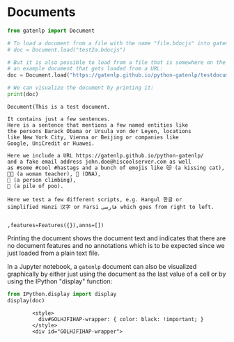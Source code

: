 # Documents


```python
from gatenlp import Document

```


```python
# To load a document from a file with the name "file.bdocjs" into gatenlp simply use:
# doc = Document.load("test2a.bdocjs")

# But it is also possible to load from a file that is somewhere on the internet. For this notebook, we use
# an example document that gets loaded from a URL:
doc = Document.load("https://gatenlp.github.io/python-gatenlp/testdocument1.txt")

# We can visualize the document by printing it:
print(doc)
```

    Document(This is a test document.
    
    It contains just a few sentences. 
    Here is a sentence that mentions a few named entities like 
    the persons Barack Obama or Ursula von der Leyen, locations
    like New York City, Vienna or Beijing or companies like 
    Google, UniCredit or Huawei. 
    
    Here we include a URL https://gatenlp.github.io/python-gatenlp/ 
    and a fake email address john.doe@hiscoolserver.com as well 
    as #some #cool #hastags and a bunch of emojis like 😽 (a kissing cat),
    👩‍🏫 (a woman teacher), 🧬 (DNA), 
    🧗 (a person climbing), 
    💩 (a pile of poo). 
    
    Here we test a few different scripts, e.g. Hangul 한글 or 
    simplified Hanzi 汉字 or Farsi فارسی which goes from right to left. 
    
    
    ,features=Features({}),anns=[])


Printing the document shows the document text and indicates that there are no document features and no 
annotations which is to be expected since we just loaded from a plain text file. 

In a Jupyter notebook, a `gatenlp` document can also be visualized graphically by either just using the document 
as the last value of a cell or by using the IPython "display" function:


```python
from IPython.display import display
display(doc)
```



            <style>
              div#GOLHJFIHAP-wrapper: { color: black: !important; }
            </style>
            <div id="GOLHJFIHAP-wrapper">

<div>
<style>
#GOLHJFIHAP-content {
    width: 100%;
    height: 100%;
    font-family: -apple-system, BlinkMacSystemFont, 'Segoe UI', Roboto, Oxygen, Ubuntu, Cantarell, 'Open Sans', 'Helvetica Neue', sans-serif;
}

.GOLHJFIHAP-row {
    width: 100%;
    display: flex;
    flex-direction: row;
    flex-wrap: nowrap;
}

.GOLHJFIHAP-col {
    border: 1px solid grey;
    display: inline-block;
    min-width: 200px;
    padding: 5px;
    /* white-space: normal; */
    /* white-space: pre-wrap; */
    overflow-y: auto;
}

.GOLHJFIHAP-hdr {
    font-size: 1.2rem;
    font-weight: bold;
}

.GOLHJFIHAP-label {
    margin-bottom: -15px;
    display: block;
}

.GOLHJFIHAP-input {
    vertical-align: middle;
    position: relative;
    *overflow: hidden;
}

#GOLHJFIHAP-popup {
    display: none;
    colour: white;
    position: absolute;
    margin-top: 10%;
    margin-left: 10%;
    background: #ff88ff;
    width: 60%;
    height: 60%;
    z-index: 50;
    padding: 25px 25px 25px;
    border: 1px solid black;
    overflow: auto;
}

.GOLHJFIHAP-selection {
    margin-bottom: 5px;
}

.GOLHJFIHAP-featuretable {
    margin-top: 10px;
}

.GOLHJFIHAP-fname {
    text-align: left !important;
    font-weight: bold;
    margin-right: 10px;
}
.GOLHJFIHAP-fvalue {
    text-align: left !important;
}
</style>
  <div id="GOLHJFIHAP-content">
        <div id="GOLHJFIHAP-popup" style="display: none;">
        </div>
        <div class="GOLHJFIHAP-row" id="GOLHJFIHAP-row1" style="height:67vh; min-height:100px;">
            <div id="GOLHJFIHAP-text-wrapper" class="GOLHJFIHAP-col" style="width:70%;">
                <div class="GOLHJFIHAP-hdr" id="GOLHJFIHAP-dochdr"></div>
                <div id="GOLHJFIHAP-text">
                </div>
            </div>
            <div id="GOLHJFIHAP-chooser" class="GOLHJFIHAP-col" style="width:30%; border-left-width: 0px;"></div>
        </div>
        <div class="GOLHJFIHAP-row" id="GOLHJFIHAP-row2" style="height:30vh; min-height: 100px;">
            <div id="GOLHJFIHAP-details" class="GOLHJFIHAP-col" style="width:100%; border-top-width: 0px;">
            </div>
        </div>
    </div>
    <script src="https://ajax.googleapis.com/ajax/libs/jquery/3.5.1/jquery.min.js"></script><script src="https://unpkg.com/gatenlp-ann-viewer@1.0.8/gatenlp-ann-viewer.js"></script>
    <script type="application/json" id="GOLHJFIHAP-data">
    {"annotation_sets": {}, "text": "This is a test document.\n\nIt contains just a few sentences. \nHere is a sentence that mentions a few named entities like \nthe persons Barack Obama or Ursula von der Leyen, locations\nlike New York City, Vienna or Beijing or companies like \nGoogle, UniCredit or Huawei. \n\nHere we include a URL https://gatenlp.github.io/python-gatenlp/ \nand a fake email address john.doe@hiscoolserver.com as well \nas #some #cool #hastags and a bunch of emojis like \ud83d\ude3d (a kissing cat),\n\ud83d\udc69\u200d\ud83c\udfeb (a woman teacher), \ud83e\uddec (DNA), \n\ud83e\uddd7 (a person climbing), \n\ud83d\udca9 (a pile of poo). \n\nHere we test a few different scripts, e.g. Hangul \ud55c\uae00 or \nsimplified Hanzi \u6c49\u5b57 or Farsi \u0641\u0627\u0631\u0633\u06cc which goes from right to left. \n\n\n", "features": {}, "offset_type": "j", "name": ""}
    </script>
    <script type="text/javascript">
        gatenlp_run("GOLHJFIHAP-");
    </script>
  </div>

            </div>



This shows the document in a layout that has three areas: the document text in the upper left,
the list of annotation set and type names in the upper right and document or annotation features
at the bottom. In the example above only the text is shown because there are no document features or 
annotations. 

## Document features

Lets add some document features:


```python
doc.features["loaded-from"] = "https://gatenlp.github.io/python-gatenlp/testdocument1.txt"
doc.features["purpose"] = "test document for gatenlp"
doc.features["someotherfeature"] = 22
doc.features["andanother"] = {"what": "a dict", "alist": [1,2,3,4,5]}
```

Document features map feature names to feature values and behave a lot like a Python dictionary. Feature names
should always be strings, feature values can be anything, but a document can only be stored or exchanged with Java GATE if feature values are restricted to whatever can be serialized with JSON: dictionaries, lists, numbers, strings and booleans. 

Now that we have create document features the document is shown like this:


```python
doc
```





            <style>
              div#PWHVVMOVVQ-wrapper: { color: black: !important; }
            </style>
            <div id="PWHVVMOVVQ-wrapper">

<div>
<style>
#PWHVVMOVVQ-content {
    width: 100%;
    height: 100%;
    font-family: -apple-system, BlinkMacSystemFont, 'Segoe UI', Roboto, Oxygen, Ubuntu, Cantarell, 'Open Sans', 'Helvetica Neue', sans-serif;
}

.PWHVVMOVVQ-row {
    width: 100%;
    display: flex;
    flex-direction: row;
    flex-wrap: nowrap;
}

.PWHVVMOVVQ-col {
    border: 1px solid grey;
    display: inline-block;
    min-width: 200px;
    padding: 5px;
    /* white-space: normal; */
    /* white-space: pre-wrap; */
    overflow-y: auto;
}

.PWHVVMOVVQ-hdr {
    font-size: 1.2rem;
    font-weight: bold;
}

.PWHVVMOVVQ-label {
    margin-bottom: -15px;
    display: block;
}

.PWHVVMOVVQ-input {
    vertical-align: middle;
    position: relative;
    *overflow: hidden;
}

#PWHVVMOVVQ-popup {
    display: none;
    colour: white;
    position: absolute;
    margin-top: 10%;
    margin-left: 10%;
    background: #ff88ff;
    width: 60%;
    height: 60%;
    z-index: 50;
    padding: 25px 25px 25px;
    border: 1px solid black;
    overflow: auto;
}

.PWHVVMOVVQ-selection {
    margin-bottom: 5px;
}

.PWHVVMOVVQ-featuretable {
    margin-top: 10px;
}

.PWHVVMOVVQ-fname {
    text-align: left !important;
    font-weight: bold;
    margin-right: 10px;
}
.PWHVVMOVVQ-fvalue {
    text-align: left !important;
}
</style>
  <div id="PWHVVMOVVQ-content">
        <div id="PWHVVMOVVQ-popup" style="display: none;">
        </div>
        <div class="PWHVVMOVVQ-row" id="PWHVVMOVVQ-row1" style="height:67vh; min-height:100px;">
            <div id="PWHVVMOVVQ-text-wrapper" class="PWHVVMOVVQ-col" style="width:70%;">
                <div class="PWHVVMOVVQ-hdr" id="PWHVVMOVVQ-dochdr"></div>
                <div id="PWHVVMOVVQ-text">
                </div>
            </div>
            <div id="PWHVVMOVVQ-chooser" class="PWHVVMOVVQ-col" style="width:30%; border-left-width: 0px;"></div>
        </div>
        <div class="PWHVVMOVVQ-row" id="PWHVVMOVVQ-row2" style="height:30vh; min-height: 100px;">
            <div id="PWHVVMOVVQ-details" class="PWHVVMOVVQ-col" style="width:100%; border-top-width: 0px;">
            </div>
        </div>
    </div>
    <script src="https://ajax.googleapis.com/ajax/libs/jquery/3.5.1/jquery.min.js"></script><script src="https://unpkg.com/gatenlp-ann-viewer@1.0.8/gatenlp-ann-viewer.js"></script>
    <script type="application/json" id="PWHVVMOVVQ-data">
    {"annotation_sets": {}, "text": "This is a test document.\n\nIt contains just a few sentences. \nHere is a sentence that mentions a few named entities like \nthe persons Barack Obama or Ursula von der Leyen, locations\nlike New York City, Vienna or Beijing or companies like \nGoogle, UniCredit or Huawei. \n\nHere we include a URL https://gatenlp.github.io/python-gatenlp/ \nand a fake email address john.doe@hiscoolserver.com as well \nas #some #cool #hastags and a bunch of emojis like \ud83d\ude3d (a kissing cat),\n\ud83d\udc69\u200d\ud83c\udfeb (a woman teacher), \ud83e\uddec (DNA), \n\ud83e\uddd7 (a person climbing), \n\ud83d\udca9 (a pile of poo). \n\nHere we test a few different scripts, e.g. Hangul \ud55c\uae00 or \nsimplified Hanzi \u6c49\u5b57 or Farsi \u0641\u0627\u0631\u0633\u06cc which goes from right to left. \n\n\n", "features": {"loaded-from": "https://gatenlp.github.io/python-gatenlp/testdocument1.txt", "purpose": "test document for gatenlp", "someotherfeature": 22, "andanother": {"what": "a dict", "alist": [1, 2, 3, 4, 5]}}, "offset_type": "j", "name": ""}
    </script>
    <script type="text/javascript">
        gatenlp_run("PWHVVMOVVQ-");
    </script>
  </div>

            </div>





```python
# to retrieve a feature value we can do:
doc.features["purpose"]
```




    'test document for gatenlp'




```python
# If a feature does not exist, None is returned or a default value if specified:
print(doc.features.get("doesntexist"))
print(doc.features.get("doesntexist", "MV!"))

```

    None
    MV!


## Annotations

Lets add some annotations too. Annotations are items of information for some range of characters within the document. They can be used to represent information about things like tokens, entities, sentences, paragraphs, or 
anything that corresponds to some contiguous range of offsets in the document.

Annotations consist of the following parts:
* The "start" and "end" offset to identify the text the annotation refers to
* A "type" which is an arbitrary name that identifies what kind of thing the annotation describes, e.g. "Token"
* Features: these work in the same way as for the whole document: an arbitrary set of feature name / feature value
  pairs which provide more information, e.g. for a Token the features could include the lemma, the part of speech,
  the stem, the number, etc. 

Annotations can be organized in "annotation sets". Each annotation set has a name and a set of annotations. There can be as many sets as needed. 

Annotation can overlap arbitrarily and there can be as many as needed. 

Let us manually add a few annotations to the document:


```python
# create and get an annotation set with the name "Set1"
annset = doc.annset("Set1")
```

Add an annotation to the set which refers to the first word in the document "This". The range of characters
for this word starts at offset 0 and the length of the annotation is 4, so the "start" offset is 0 and the "end" offset is 0+4=4. Note that the end offset always points to the offset *after* the last character of the range.


```python
annset.add(0,4,"Word",{"what": "our first annotation"})
```




    Annotation(0,4,Word,features=Features({'what': 'our first annotation'}),id=0)




```python
# Add more
annset.add(5,7,"Word",{"what": "our second annotation"})
annset.add(0,24,"Sentence",{"what": "our first sentence annotation"})
```




    Annotation(0,24,Sentence,features=Features({'what': 'our first sentence annotation'}),id=2)



If we visualize the document now, the newly created set "Set" is shown in the right part of
the display. It shows the different annotation types that exist in the set, and how many annotations
for each type are in the set. If you click the check box, the annotation ranges are shown in the 
text with the colour associated with the annotation type. You can then click on a range / annotation in the
text and the features of the annotation are shown in the lower part. 
To show the features for a different annotation click on the coloured range for the annotation in the text.
To show the document features, click on "Document".

If you have selected more than one type, a range can have more than one overlapping annotations. 
This is shown by mixing the colours. If you click at such a location, a dialog appears which lets you
select for which of the overlapping annotations you want to display the features. 


```python
doc
```





            <style>
              div#TJTSQZSFWH-wrapper: { color: black: !important; }
            </style>
            <div id="TJTSQZSFWH-wrapper">

<div>
<style>
#TJTSQZSFWH-content {
    width: 100%;
    height: 100%;
    font-family: -apple-system, BlinkMacSystemFont, 'Segoe UI', Roboto, Oxygen, Ubuntu, Cantarell, 'Open Sans', 'Helvetica Neue', sans-serif;
}

.TJTSQZSFWH-row {
    width: 100%;
    display: flex;
    flex-direction: row;
    flex-wrap: nowrap;
}

.TJTSQZSFWH-col {
    border: 1px solid grey;
    display: inline-block;
    min-width: 200px;
    padding: 5px;
    /* white-space: normal; */
    /* white-space: pre-wrap; */
    overflow-y: auto;
}

.TJTSQZSFWH-hdr {
    font-size: 1.2rem;
    font-weight: bold;
}

.TJTSQZSFWH-label {
    margin-bottom: -15px;
    display: block;
}

.TJTSQZSFWH-input {
    vertical-align: middle;
    position: relative;
    *overflow: hidden;
}

#TJTSQZSFWH-popup {
    display: none;
    colour: white;
    position: absolute;
    margin-top: 10%;
    margin-left: 10%;
    background: #ff88ff;
    width: 60%;
    height: 60%;
    z-index: 50;
    padding: 25px 25px 25px;
    border: 1px solid black;
    overflow: auto;
}

.TJTSQZSFWH-selection {
    margin-bottom: 5px;
}

.TJTSQZSFWH-featuretable {
    margin-top: 10px;
}

.TJTSQZSFWH-fname {
    text-align: left !important;
    font-weight: bold;
    margin-right: 10px;
}
.TJTSQZSFWH-fvalue {
    text-align: left !important;
}
</style>
  <div id="TJTSQZSFWH-content">
        <div id="TJTSQZSFWH-popup" style="display: none;">
        </div>
        <div class="TJTSQZSFWH-row" id="TJTSQZSFWH-row1" style="height:67vh; min-height:100px;">
            <div id="TJTSQZSFWH-text-wrapper" class="TJTSQZSFWH-col" style="width:70%;">
                <div class="TJTSQZSFWH-hdr" id="TJTSQZSFWH-dochdr"></div>
                <div id="TJTSQZSFWH-text">
                </div>
            </div>
            <div id="TJTSQZSFWH-chooser" class="TJTSQZSFWH-col" style="width:30%; border-left-width: 0px;"></div>
        </div>
        <div class="TJTSQZSFWH-row" id="TJTSQZSFWH-row2" style="height:30vh; min-height: 100px;">
            <div id="TJTSQZSFWH-details" class="TJTSQZSFWH-col" style="width:100%; border-top-width: 0px;">
            </div>
        </div>
    </div>
    <script src="https://ajax.googleapis.com/ajax/libs/jquery/3.5.1/jquery.min.js"></script><script src="https://unpkg.com/gatenlp-ann-viewer@1.0.8/gatenlp-ann-viewer.js"></script>
    <script type="application/json" id="TJTSQZSFWH-data">
    {"annotation_sets": {"Set1": {"name": "detached-from:Set1", "annotations": [{"type": "Word", "start": 0, "end": 4, "id": 0, "features": {"what": "our first annotation"}}, {"type": "Word", "start": 5, "end": 7, "id": 1, "features": {"what": "our second annotation"}}, {"type": "Sentence", "start": 0, "end": 24, "id": 2, "features": {"what": "our first sentence annotation"}}], "next_annid": 3}}, "text": "This is a test document.\n\nIt contains just a few sentences. \nHere is a sentence that mentions a few named entities like \nthe persons Barack Obama or Ursula von der Leyen, locations\nlike New York City, Vienna or Beijing or companies like \nGoogle, UniCredit or Huawei. \n\nHere we include a URL https://gatenlp.github.io/python-gatenlp/ \nand a fake email address john.doe@hiscoolserver.com as well \nas #some #cool #hastags and a bunch of emojis like \ud83d\ude3d (a kissing cat),\n\ud83d\udc69\u200d\ud83c\udfeb (a woman teacher), \ud83e\uddec (DNA), \n\ud83e\uddd7 (a person climbing), \n\ud83d\udca9 (a pile of poo). \n\nHere we test a few different scripts, e.g. Hangul \ud55c\uae00 or \nsimplified Hanzi \u6c49\u5b57 or Farsi \u0641\u0627\u0631\u0633\u06cc which goes from right to left. \n\n\n", "features": {"loaded-from": "https://gatenlp.github.io/python-gatenlp/testdocument1.txt", "purpose": "test document for gatenlp", "someotherfeature": 22, "andanother": {"what": "a dict", "alist": [1, 2, 3, 4, 5]}}, "offset_type": "j", "name": ""}
    </script>
    <script type="text/javascript">
        gatenlp_run("TJTSQZSFWH-");
    </script>
  </div>

            </div>





```python

```
